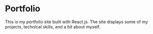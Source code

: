 # Portfolio

This is my portfolio site built with React.js.  The site displays some of my projects, technical skills, and a bit about myself.

